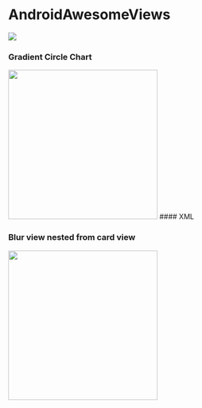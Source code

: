 # AndroidAwesomeViews
[![](https://jitpack.io/v/MasterJada/AndroidAwesomeViews.svg)](https://jitpack.io/#MasterJada/AndroidAwesomeViews)

### Gradient Circle Chart 
<img src="https://user-images.githubusercontent.com/7074407/64266624-8bfbcb00-cf3d-11e9-8f1d-e48d3be875ae.png" height="300" />
#### XML


### Blur view nested from card view

<img src="https://user-images.githubusercontent.com/7074407/64266642-98802380-cf3d-11e9-883c-3a1252e932ad.png" height="300" />
